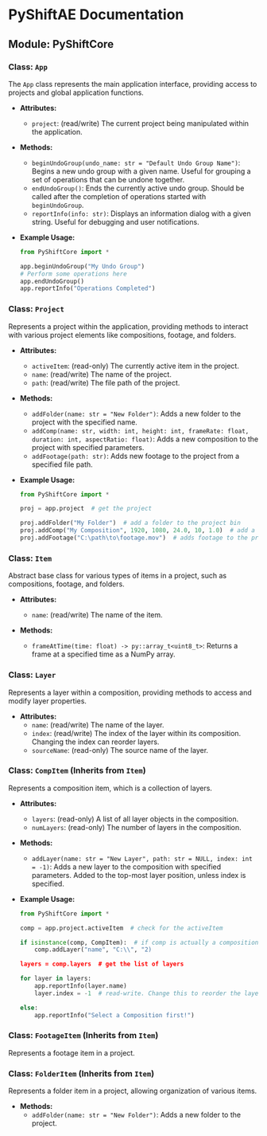 
# PyShiftAE Documentation

## Module: PyShiftCore

### Class: `App`

The `App` class represents the main application interface, providing access to projects and global application functions.

- **Attributes:**
  - `project`: (read/write) The current project being manipulated within the application.

- **Methods:**
  - `beginUndoGroup(undo_name: str = "Default Undo Group Name")`: Begins a new undo group with a given name. Useful for grouping a set of operations that can be undone together.
  - `endUndoGroup()`: Ends the currently active undo group. Should be called after the completion of operations started with `beginUndoGroup`.
  - `reportInfo(info: str)`: Displays an information dialog with a given string. Useful for debugging and user notifications.

- **Example Usage:**
  ```python
  from PyShiftCore import *

  app.beginUndoGroup("My Undo Group")
  # Perform some operations here
  app.endUndoGroup()
  app.reportInfo("Operations Completed")
  ```

### Class: `Project`

Represents a project within the application, providing methods to interact with various project elements like compositions, footage, and folders.

- **Attributes:**
  - `activeItem`: (read-only) The currently active item in the project.
  - `name`: (read/write) The name of the project.
  - `path`: (read/write) The file path of the project.

- **Methods:**
  - `addFolder(name: str = "New Folder")`: Adds a new folder to the project with the specified name.
  - `addComp(name: str, width: int, height: int, frameRate: float, duration: int, aspectRatio: float)`: Adds a new composition to the project with specified parameters.
  - `addFootage(path: str)`: Adds new footage to the project from a specified file path.

- **Example Usage:**
  ```python
  from PyShiftCore import *

  proj = app.project  # get the project

  proj.addFolder("My Folder")  # add a folder to the project bin
  proj.addComp("My Composition", 1920, 1080, 24.0, 10, 1.0)  # add a composition to the project bin
  proj.addFootage("C:\path\to\footage.mov")  # adds footage to the project bin
  ```

### Class: `Item`

Abstract base class for various types of items in a project, such as compositions, footage, and folders.

- **Attributes:**
  - `name`: (read/write) The name of the item.

- **Methods:**
  - `frameAtTime(time: float) -> py::array_t<uint8_t>`: Returns a frame at a specified time as a NumPy array.

### Class: `Layer`

Represents a layer within a composition, providing methods to access and modify layer properties.

- **Attributes:**
  - `name`: (read/write) The name of the layer.
  - `index`: (read/write) The index of the layer within its composition. Changing the index can reorder layers.
  - `sourceName`: (read-only) The source name of the layer.

### Class: `CompItem` (Inherits from `Item`)

Represents a composition item, which is a collection of layers.

- **Attributes:**
  - `layers`: (read-only) A list of all layer objects in the composition.
  - `numLayers`: (read-only) The number of layers in the composition.

- **Methods:**
  - `addLayer(name: str = "New Layer", path: str = NULL, index: int = -1)`: Adds a new layer to the composition with specified parameters. Added to the top-most layer position, unless index is specified. 

- **Example Usage:**
  ```python
  from PyShiftCore import *

  comp = app.project.activeItem  # check for the activeItem

  if isinstance(comp, CompItem):  # if comp is actually a composition
      comp.addLayer("name", "C:\\", "2)

  layers = comp.layers  # get the list of layers

  for layer in layers:  
      app.reportInfo(layer.name)
      layer.index = -1  # read-write. Change this to reorder the layers. 

  else:
      app.reportInfo("Select a Composition first!")

  ```

### Class: `FootageItem` (Inherits from `Item`)

Represents a footage item in a project.

### Class: `FolderItem` (Inherits from `Item`)

Represents a folder item in a project, allowing organization of various items.

- **Methods:**
  - `addFolder(name: str = "New Folder")`: Adds a new folder to the project.
